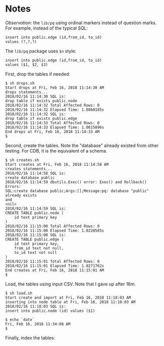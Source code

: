 # Notes 

*Observation*: the `lib/pq` using ordinal markers instead of question 
marks. For example, instead of the typical SQL:
```
insert into public.edge (id,from_id, to_id)
values (?,?,?) 
```

The `lib/pq` package uses `$n` style:
```
insert into public.edge (id,from_id, to_id)
values ($1, $2, $3) 
```


First, drop the tables if needed:
```
$ sh drops.sh
Start drops at Fri, Feb 16, 2018 11:14:30 AM
drops statements...
2018/02/16 11:14:30 SQL is:
drop table if exists public.node
2018/02/16 11:14:32 Total Affected Rows: 0
2018/02/16 11:14:32 Elapsed Time: 1.0860185s
2018/02/16 11:14:32 SQL is:
drop table if exists public.edge
2018/02/16 11:14:33 Total Affected Rows: 0
2018/02/16 11:14:33 Elapsed Time: 1.0615896s
End drops at Fri, Feb 16, 2018 11:14:33 AM
$
```

Second, create the tables. Note the "database" already existed
from other testing. For CDB, it is the equivalent of a schema.
```
$ sh creates.sh
Start creates at Fri, Feb 16, 2018 11:14:58 AM
creates statements...
2018/02/16 11:14:58 SQL is:
create database public
2018/02/16 11:14:59 dbutils.Exec() error: Exec() and Rollback() Errors:
SQL:create database public;Args:[];Message:pq: database "public" already exists
and
<nil>
2018/02/16 11:14:59 SQL is:
CREATE TABLE public.node (
    id text primary key
)
2018/02/16 11:15:00 Total Affected Rows: 0
2018/02/16 11:15:00 Elapsed Time: 1.0220585s
2018/02/16 11:15:00 SQL is:
CREATE TABLE public.edge (
    id text primary key,
    from_id text not null,
    to_id text not null
)
2018/02/16 11:15:01 Total Affected Rows: 0
2018/02/16 11:15:01 Elapsed Time: 1.0271762s
End creates at Fri, Feb 16, 2018 11:15:01 AM
$
```

Load, the tables using input CSV. Note that I gave up after 16m.
```
$ sh load.sh
Start create and import at Fri, Feb 16, 2018 11:18:03 AM
inserting into node table at Fri, Feb 16, 2018 11:18:03 AM
2018/02/16 11:18:03 SQL is:
insert into public.node (id) values ($1)

$ echo `date`
Fri, Feb 16, 2018 11:34:08 AM
$
```

Finally, index the tables:
```
```